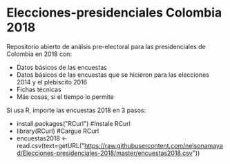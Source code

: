 # Elecciones-presidenciales Colombia 2018 #
Repositorio abierto de análsis pre-electoral para las presidenciales de Colombia en 2018 con:

- Datos básicos de las encuestas
- Datos básicos de las encuestas que se hicieron para las elecciones 2014 y el plebiscito 2016
- Fichas técnicas
- Más cosas, si el tiempo lo permite

Si usa R, importe las encuestas 2018 en 3 pasos:

- install.packages("RCurl")   #Instale RCurl
- library(RCurl)              #Cargue RCurl
- encuestas2018 <- read.csv(text=getURL("https://raw.githubusercontent.com/nelsonamayad/Elecciones-presidenciales-2018/master/encuestas2018.csv"))
